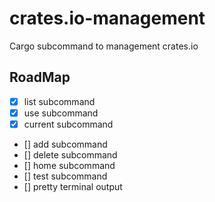 # crates.io-management
Cargo subcommand to management crates.io

## RoadMap
- [x] list subcommand
- [x] use subcommand
- [x] current subcommand
- [] add subcommand
- [] delete subcommand
- [] home subcommand
- [] test subcommand
- [] pretty terminal output
